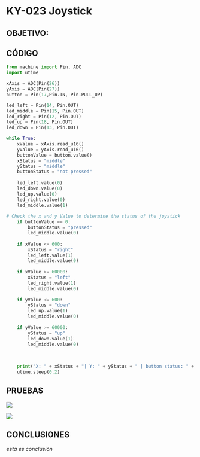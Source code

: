 # KY-023 Joystick

## OBJETIVO:


## CÓDIGO
```python
from machine import Pin, ADC
import utime

xAxis = ADC(Pin(26))
yAxis = ADC(Pin(27))
button = Pin(17,Pin.IN, Pin.PULL_UP)

led_left = Pin(14, Pin.OUT)
led_middle = Pin(15, Pin.OUT)
led_right = Pin(12, Pin.OUT)
led_up = Pin(18, Pin.OUT)
led_down = Pin(13, Pin.OUT)

while True:
    xValue = xAxis.read_u16()
    yValue = yAxis.read_u16()
    buttonValue = button.value()
    xStatus = "middle"
    yStatus = "middle"
    buttonStatus = "not pressed"
    
    led_left.value(0)
    led_down.value(0)
    led_up.value(0)
    led_right.value(0)
    led_middle.value(1)
    
# Check the x and y Value to determine the status of the joystick
    if buttonValue == 0:
        buttonStatus = "pressed"
        led_middle.value(0)
        
    if xValue <= 600:
        xStatus = "right"
        led_left.value(1)
        led_middle.value(0)
        
    if xValue >= 60000:
        xStatus = "left"
        led_right.value(1)
        led_middle.value(0)
        
    if yValue <= 600:
        yStatus = "down"
        led_up.value(1)
        led_middle.value(0)
        
    if yValue >= 60000:
        yStatus = "up"
        led_down.value(1)
        led_middle.value(0)
        
   
    
    print("X: " + xStatus + "| Y: " + yStatus + " | button status: " + buttonStatus)
    utime.sleep(0.2)
```

## PRUEBAS

![](https://www.snapon.co.za/images/thumbs/default-image_550.png)

![](https://www.snapon.co.za/images/thumbs/default-image_550.png)

## CONCLUSIONES
_esta es conclusión_
